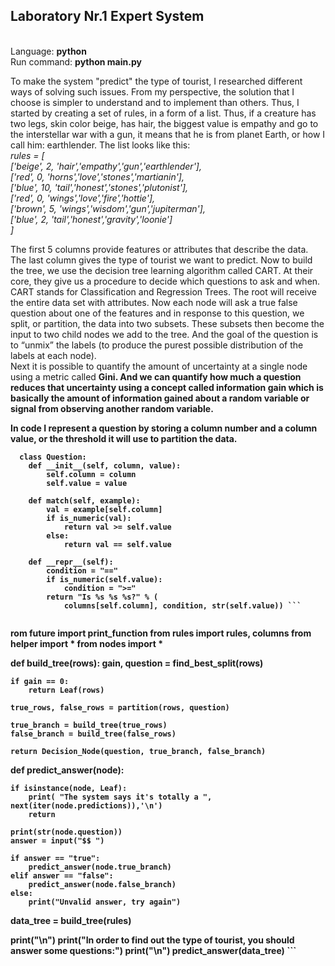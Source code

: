 ## Laboratory Nr.1 Expert System
<br> 
Language: <b>python</b> <br>
Run command: <b>python main.py </b>

<br>

To make the system "predict" the type of tourist, I researched different ways of solving such issues. From my perspective, the solution that I choose is simpler to understand and to implement than others. Thus, I started by creating a set of rules, in a form of a list. Thus, if a creature has two legs, skin color beige, has hair, the biggest value is empathy and go to the interstellar war with a gun, it means that he is from planet Earth, or how I call him: earthlender. The list looks like this:
<br><i>rules = [
<br>    ['beige', 2, 'hair','empathy','gun','earthlender'],
<br>    ['red', 0, 'horns','love','stones','martianin'],
<br>['blue', 10, 'tail','honest','stones','plutonist'],
<br>    ['red', 0, 'wings','love','fire','hottie'],
<br>    ['brown', 5, 'wings','wisdom','gun','jupiterman'],
<br>   ['blue', 2, 'tail','honest','gravity','loonie']
<br>]</i>

The first 5 columns provide features or attributes that describe the data. The last column gives the type of tourist we want to predict.
Now to build the tree, we use the decision tree learning algorithm called CART. At their core, they give us a procedure to decide which questions to ask and when. CART stands for Classification
and Regression Trees.
The root will receive the entire data set with attributes. Now each node will ask a true false question about one of the features and in response to this question, we split, or partition,
the data into two subsets. These subsets then become the input to two child nodes we add to the tree. And the goal of the question is to “unmix” the labels (to produce the purest possible distribution of the labels at each node). 
<br>
Next it is possible to quantify the amount of uncertainty at a single node using a metric called <b> Gini<b>.
And we can quantify how much a question reduces that uncertainty using a concept called information gain which is basically the amount of information gained about a random variable or signal from observing another random variable.

In code I represent a question by storing a column number and a column value, or the threshold it will use to partition the data.
```
  class Question:
    def __init__(self, column, value):
        self.column = column
        self.value = value

    def match(self, example):
        val = example[self.column]
        if is_numeric(val):
            return val >= self.value
        else:
            return val == self.value

    def __repr__(self):
        condition = "=="
        if is_numeric(self.value):
            condition = ">="
        return "Is %s %s %s?" % (
            columns[self.column], condition, str(self.value)) ```
            

```
  rom __future__ import print_function
from rules import rules, columns
from helper import *
from nodes import *


def build_tree(rows):
    gain, question = find_best_split(rows)

    if gain == 0:
        return Leaf(rows)

    true_rows, false_rows = partition(rows, question)

    true_branch = build_tree(true_rows)
    false_branch = build_tree(false_rows)

    return Decision_Node(question, true_branch, false_branch)


def predict_answer(node):

    if isinstance(node, Leaf):
        print( "The system says it's totally a ", next(iter(node.predictions)),'\n')
        return

    print(str(node.question))
    answer = input("$$ ")

    if answer == "true":
        predict_answer(node.true_branch)
    elif answer == "false":
        predict_answer(node.false_branch)
    else:
        print("Unvalid answer, try again")

data_tree = build_tree(rules)

print("__________________________________________________________________________\n")
print("In order to find out the type of tourist, you should answer some questions:")
print("__________________________________________________________________________\n")
predict_answer(data_tree) ```
